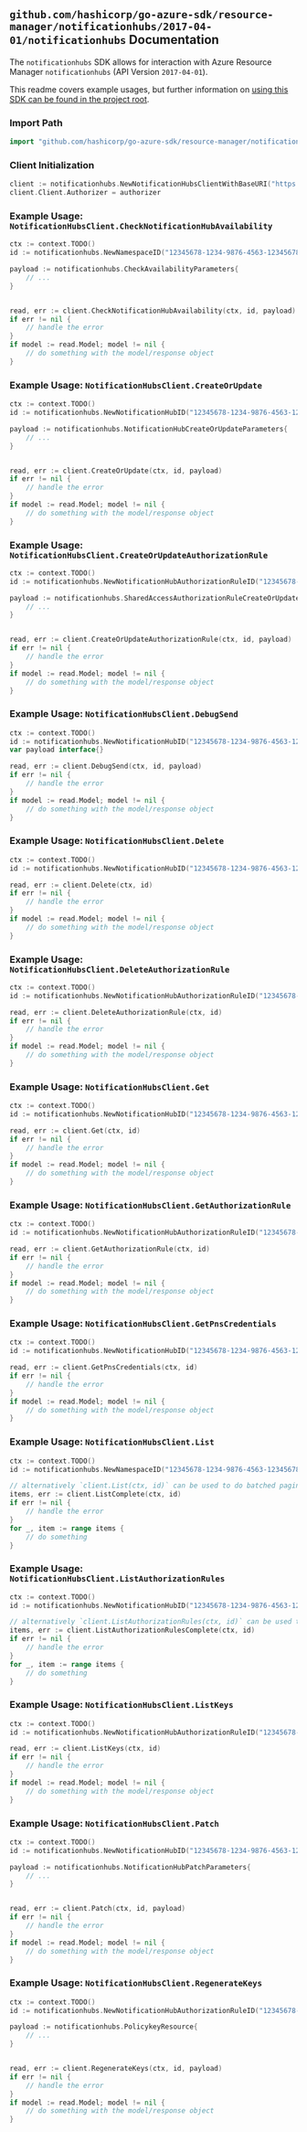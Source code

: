 
## `github.com/hashicorp/go-azure-sdk/resource-manager/notificationhubs/2017-04-01/notificationhubs` Documentation

The `notificationhubs` SDK allows for interaction with Azure Resource Manager `notificationhubs` (API Version `2017-04-01`).

This readme covers example usages, but further information on [using this SDK can be found in the project root](https://github.com/hashicorp/go-azure-sdk/tree/main/docs).

### Import Path

```go
import "github.com/hashicorp/go-azure-sdk/resource-manager/notificationhubs/2017-04-01/notificationhubs"
```


### Client Initialization

```go
client := notificationhubs.NewNotificationHubsClientWithBaseURI("https://management.azure.com")
client.Client.Authorizer = authorizer
```


### Example Usage: `NotificationHubsClient.CheckNotificationHubAvailability`

```go
ctx := context.TODO()
id := notificationhubs.NewNamespaceID("12345678-1234-9876-4563-123456789012", "example-resource-group", "namespaceValue")

payload := notificationhubs.CheckAvailabilityParameters{
	// ...
}


read, err := client.CheckNotificationHubAvailability(ctx, id, payload)
if err != nil {
	// handle the error
}
if model := read.Model; model != nil {
	// do something with the model/response object
}
```


### Example Usage: `NotificationHubsClient.CreateOrUpdate`

```go
ctx := context.TODO()
id := notificationhubs.NewNotificationHubID("12345678-1234-9876-4563-123456789012", "example-resource-group", "namespaceValue", "notificationHubValue")

payload := notificationhubs.NotificationHubCreateOrUpdateParameters{
	// ...
}


read, err := client.CreateOrUpdate(ctx, id, payload)
if err != nil {
	// handle the error
}
if model := read.Model; model != nil {
	// do something with the model/response object
}
```


### Example Usage: `NotificationHubsClient.CreateOrUpdateAuthorizationRule`

```go
ctx := context.TODO()
id := notificationhubs.NewNotificationHubAuthorizationRuleID("12345678-1234-9876-4563-123456789012", "example-resource-group", "namespaceValue", "notificationHubValue", "authorizationRuleValue")

payload := notificationhubs.SharedAccessAuthorizationRuleCreateOrUpdateParameters{
	// ...
}


read, err := client.CreateOrUpdateAuthorizationRule(ctx, id, payload)
if err != nil {
	// handle the error
}
if model := read.Model; model != nil {
	// do something with the model/response object
}
```


### Example Usage: `NotificationHubsClient.DebugSend`

```go
ctx := context.TODO()
id := notificationhubs.NewNotificationHubID("12345678-1234-9876-4563-123456789012", "example-resource-group", "namespaceValue", "notificationHubValue")
var payload interface{}

read, err := client.DebugSend(ctx, id, payload)
if err != nil {
	// handle the error
}
if model := read.Model; model != nil {
	// do something with the model/response object
}
```


### Example Usage: `NotificationHubsClient.Delete`

```go
ctx := context.TODO()
id := notificationhubs.NewNotificationHubID("12345678-1234-9876-4563-123456789012", "example-resource-group", "namespaceValue", "notificationHubValue")

read, err := client.Delete(ctx, id)
if err != nil {
	// handle the error
}
if model := read.Model; model != nil {
	// do something with the model/response object
}
```


### Example Usage: `NotificationHubsClient.DeleteAuthorizationRule`

```go
ctx := context.TODO()
id := notificationhubs.NewNotificationHubAuthorizationRuleID("12345678-1234-9876-4563-123456789012", "example-resource-group", "namespaceValue", "notificationHubValue", "authorizationRuleValue")

read, err := client.DeleteAuthorizationRule(ctx, id)
if err != nil {
	// handle the error
}
if model := read.Model; model != nil {
	// do something with the model/response object
}
```


### Example Usage: `NotificationHubsClient.Get`

```go
ctx := context.TODO()
id := notificationhubs.NewNotificationHubID("12345678-1234-9876-4563-123456789012", "example-resource-group", "namespaceValue", "notificationHubValue")

read, err := client.Get(ctx, id)
if err != nil {
	// handle the error
}
if model := read.Model; model != nil {
	// do something with the model/response object
}
```


### Example Usage: `NotificationHubsClient.GetAuthorizationRule`

```go
ctx := context.TODO()
id := notificationhubs.NewNotificationHubAuthorizationRuleID("12345678-1234-9876-4563-123456789012", "example-resource-group", "namespaceValue", "notificationHubValue", "authorizationRuleValue")

read, err := client.GetAuthorizationRule(ctx, id)
if err != nil {
	// handle the error
}
if model := read.Model; model != nil {
	// do something with the model/response object
}
```


### Example Usage: `NotificationHubsClient.GetPnsCredentials`

```go
ctx := context.TODO()
id := notificationhubs.NewNotificationHubID("12345678-1234-9876-4563-123456789012", "example-resource-group", "namespaceValue", "notificationHubValue")

read, err := client.GetPnsCredentials(ctx, id)
if err != nil {
	// handle the error
}
if model := read.Model; model != nil {
	// do something with the model/response object
}
```


### Example Usage: `NotificationHubsClient.List`

```go
ctx := context.TODO()
id := notificationhubs.NewNamespaceID("12345678-1234-9876-4563-123456789012", "example-resource-group", "namespaceValue")

// alternatively `client.List(ctx, id)` can be used to do batched pagination
items, err := client.ListComplete(ctx, id)
if err != nil {
	// handle the error
}
for _, item := range items {
	// do something
}
```


### Example Usage: `NotificationHubsClient.ListAuthorizationRules`

```go
ctx := context.TODO()
id := notificationhubs.NewNotificationHubID("12345678-1234-9876-4563-123456789012", "example-resource-group", "namespaceValue", "notificationHubValue")

// alternatively `client.ListAuthorizationRules(ctx, id)` can be used to do batched pagination
items, err := client.ListAuthorizationRulesComplete(ctx, id)
if err != nil {
	// handle the error
}
for _, item := range items {
	// do something
}
```


### Example Usage: `NotificationHubsClient.ListKeys`

```go
ctx := context.TODO()
id := notificationhubs.NewNotificationHubAuthorizationRuleID("12345678-1234-9876-4563-123456789012", "example-resource-group", "namespaceValue", "notificationHubValue", "authorizationRuleValue")

read, err := client.ListKeys(ctx, id)
if err != nil {
	// handle the error
}
if model := read.Model; model != nil {
	// do something with the model/response object
}
```


### Example Usage: `NotificationHubsClient.Patch`

```go
ctx := context.TODO()
id := notificationhubs.NewNotificationHubID("12345678-1234-9876-4563-123456789012", "example-resource-group", "namespaceValue", "notificationHubValue")

payload := notificationhubs.NotificationHubPatchParameters{
	// ...
}


read, err := client.Patch(ctx, id, payload)
if err != nil {
	// handle the error
}
if model := read.Model; model != nil {
	// do something with the model/response object
}
```


### Example Usage: `NotificationHubsClient.RegenerateKeys`

```go
ctx := context.TODO()
id := notificationhubs.NewNotificationHubAuthorizationRuleID("12345678-1234-9876-4563-123456789012", "example-resource-group", "namespaceValue", "notificationHubValue", "authorizationRuleValue")

payload := notificationhubs.PolicykeyResource{
	// ...
}


read, err := client.RegenerateKeys(ctx, id, payload)
if err != nil {
	// handle the error
}
if model := read.Model; model != nil {
	// do something with the model/response object
}
```
